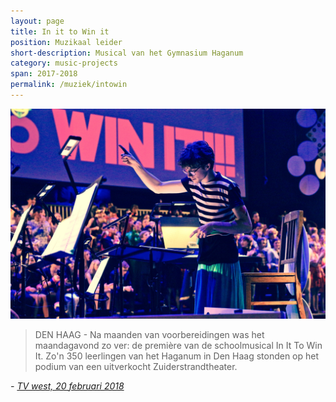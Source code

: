 ```yaml
---
layout: page
title: In it to Win it
position: Muzikaal leider
short-description: Musical van het Gymnasium Haganum
category: music-projects
span: 2017-2018
permalink: /muziek/intowin
---
```


<img src="/assets/intowin/directie.jpg">

> DEN HAAG - Na maanden van voorbereidingen was het maandagavond zo ver: de
> première van de schoolmusical In It To Win It. Zo'n 350 leerlingen van het
> Haganum in Den Haag stonden op het podium van een uitverkocht
> Zuiderstrandtheater. 

_- [TV west, 20 februari 2018](https://www.omroepwest.nl/nieuws/3590701/Musical-Haganum-is-een-leerzame-en-een-onvergetelijke-ervaring)_


